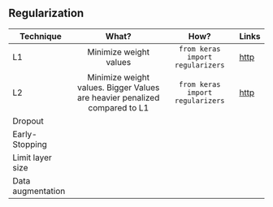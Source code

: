 ## Regularization 

| Technique | What? | How? | Links |
|-----------------------------|:--------------------------------:|:------:|:-------------------------------------------------------------------|
| L1 | Minimize weight values | ```from keras import regularizers``` | [http](http://www.chioka.in/differences-between-l1-and-l2-as-loss-function-and-regularization/)|
| L2 | Minimize weight values. Bigger Values are heavier penalized compared to L1| ```from keras import regularizers``` |[http](http://www.chioka.in/differences-between-l1-and-l2-as-loss-function-and-regularization/) |
| Dropout | |  | |
| Early-Stopping | |  | |
| Limit layer size | |  | |
| Data augmentation | |  | |
